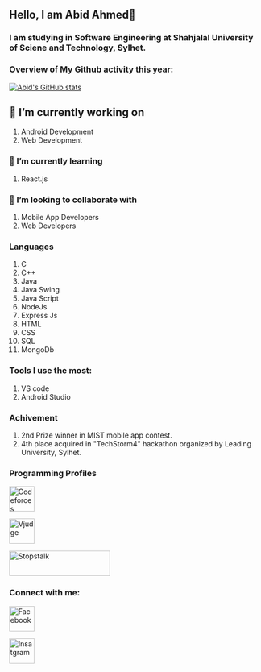 ## Hello, I am Abid Ahmed👋 

### I am studying in Software Engineering at Shahjalal University of Sciene and Technology, Sylhet.

<!--
**AbidAhmed2018831062/AbidAhmed2018831062** is a ✨ _special_ ✨ repository because its `README.md` (this file) appears on your GitHub profile.

Here are some ideas to get you started:

- 🔭 I’m currently working on ...
- 🌱 I’m currently learning ...
- 👯 I’m looking to collaborate on ...
- 🤔 I’m looking for help with ...
- 💬 Ask me about ...
- 📫 How to reach me: ...
- 😄 Pronouns: ...
- ⚡ Fun fact: ...
-->

### Overview of My Github activity this year:

[![Abid's GitHub stats](https://github-readme-stats.vercel.app/api?username=AbidAhmed2018831062)](https://github.com/anuraghazra/github-readme-stats)

## 🔭 I’m currently working on 

1) Android Development
2) Web Development

### 🌱 I’m currently learning 
1) React.js

### 👯 I’m looking to collaborate with

1) Mobile App Developers
2) Web Developers

### Languages

1) C
2) C++
3) Java
4) Java Swing
5) Java Script
6) NodeJs
7) Express Js
8) HTML
9) CSS
10) SQL
11) MongoDb

### Tools I use the most:

1. VS code
2. Android Studio

### Achivement
1. 2nd Prize winner in MIST mobile app contest.
2. 4th place acquired in "TechStorm4" hackathon organized by Leading University, Sylhet. 


### Programming Profiles

<a href="https://codeforces.com/profile/Ahmed_Abid">
  <img alt="Codeforces" src="https://user-images.githubusercontent.com/61650337/136100700-43b31347-476e-4f10-97e4-cd5bee891ea0.png" width="50" height="50">
 </a>
 
 <a href="https://vjudge.net/user/AbidAhmed"><img alt="Vjudge" src="https://user-images.githubusercontent.com/61650337/136102555-9adaf5df-6cdb-46d4-9ccd-74b7d4a93b54.jpg" height="50" width="50"></a>
 
 <a href="https://www.stopstalk.com/user/profile/ahmedleo12" target="_blank"><img alt="Stopstalk" src="https://user-images.githubusercontent.com/61650337/136102935-f1590e74-9c66-4505-805b-fcb162691127.png" width="200" height="50"></a>
 
 
### Connect with me:

  <a href="https://www.facebook.com/ahmed.abid.3114935/"><img alt="Facebook" src="https://user-images.githubusercontent.com/61650337/136103321-3228fe17-1a45-461a-a783-e83d709276c2.jpg" height="50" width="50"></a>
 
<a href="https://www.instagram.com/abidahmed366/"><img alt="Insatgram" src="https://user-images.githubusercontent.com/61650337/136103454-928916c4-be8b-40ca-a867-27cbf0d81997.png" width="50" height="50"></a>

